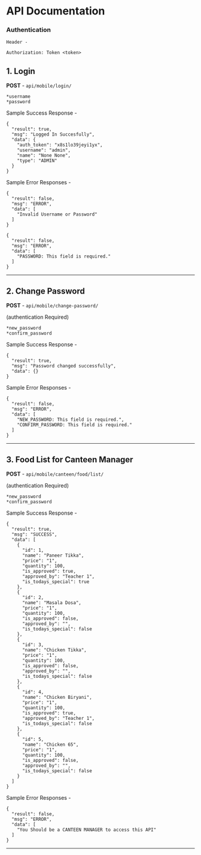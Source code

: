 # API Documentation

### Authentication
```
Header -

Authorization: Token <token>
```

## 1. Login

**POST** - `api/mobile/login/`
```
*username
*password
```
Sample Success Response - 

```
{
  "result": true,
  "msg": "Logged In Succesfully",
  "data": {
    "auth_token": "x8s1lo39jeyi1yx",
    "username": "admin",
    "name": "None None",
    "type": "ADMIN"
  }
}
```
Sample Error Responses - 

```
{
  "result": false,
  "msg": "ERROR",
  "data": [
    "Invalid Username or Password"
  ]
}

{
  "result": false,
  "msg": "ERROR",
  "data": [
    "PASSWORD: This field is required."
  ]
}
```

---

## 2. Change Password

**POST** - `api/mobile/change-password/`

(authentication Required)
```
*new_password
*confirm_password
```
Sample Success Response - 

```
{
  "result": true,
  "msg": "Password changed successfully",
  "data": {}
}
```
Sample Error Responses - 

```
{
  "result": false,
  "msg": "ERROR",
  "data": [
    "NEW_PASSWORD: This field is required.",
    "CONFIRM_PASSWORD: This field is required."
  ]
}
```

---
## 3. Food List for Canteen Manager

**POST** - `api/mobile/canteen/food/list/`

(authentication Required)
```
*new_password
*confirm_password
```
Sample Success Response - 

```
{
  "result": true,
  "msg": "SUCCESS",
  "data": [
    {
      "id": 1,
      "name": "Paneer Tikka",
      "price": "1",
      "quantity": 100,
      "is_approved": true,
      "approved_by": "Teacher 1",
      "is_todays_special": true
    },
    {
      "id": 2,
      "name": "Masala Dosa",
      "price": "1",
      "quantity": 100,
      "is_approved": false,
      "approved_by": "",
      "is_todays_special": false
    },
    {
      "id": 3,
      "name": "Chicken Tikka",
      "price": "1",
      "quantity": 100,
      "is_approved": false,
      "approved_by": "",
      "is_todays_special": false
    },
    {
      "id": 4,
      "name": "Chicken Biryani",
      "price": "1",
      "quantity": 100,
      "is_approved": true,
      "approved_by": "Teacher 1",
      "is_todays_special": false
    },
    {
      "id": 5,
      "name": "Chicken 65",
      "price": "1",
      "quantity": 100,
      "is_approved": false,
      "approved_by": "",
      "is_todays_special": false
    }
  ]
}
```
Sample Error Responses - 

```
{
  "result": false,
  "msg": "ERROR",
  "data": [
    "You Should be a CANTEEN MANAGER to access this API"
  ]
}
```

---